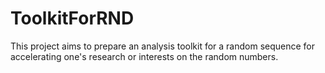 # ToolkitForRND
This project aims to prepare an analysis toolkit for a random sequence for accelerating one's research or interests on the random numbers.

